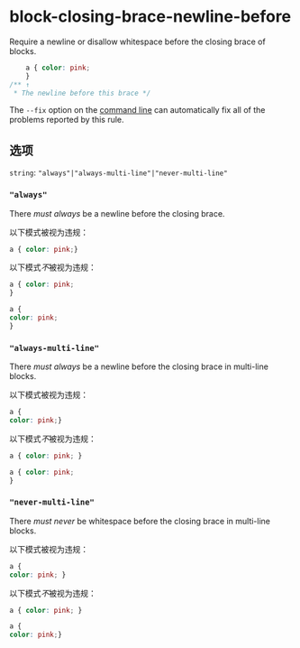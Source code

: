 # block-closing-brace-newline-before

Require a newline or disallow whitespace before the closing brace of blocks.

```css
    a { color: pink;
    }
/** ↑
 * The newline before this brace */
```

The `--fix` option on the [command line](../../../docs/user-guide/cli.md#autofixing-errors) can automatically fix all of the problems reported by this rule.

## 选项

`string`: `"always"|"always-multi-line"|"never-multi-line"`

### `"always"`

There *must always* be a newline before the closing brace.

以下模式被视为违规：

```css
a { color: pink;}
```

以下模式*不*被视为违规：

```css
a { color: pink;
}
```

```css
a {
color: pink;
}
```

### `"always-multi-line"`

There *must always* be a newline before the closing brace in multi-line blocks.

以下模式被视为违规：

```css
a {
color: pink;}
```

以下模式*不*被视为违规：

```css
a { color: pink; }
```

```css
a { color: pink;
}
```

### `"never-multi-line"`

There *must never* be whitespace before the closing brace in multi-line blocks.

以下模式被视为违规：

```css
a {
color: pink; }
```

以下模式*不*被视为违规：

```css
a { color: pink; }
```

```css
a {
color: pink;}
```
